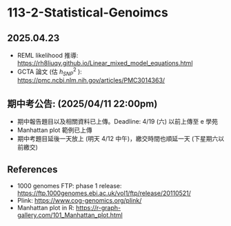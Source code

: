 # 113-2-Statistical-Genoimcs

## 2025.04.23
* REML likelihood 推導: https://rh8liuqy.github.io/Linear_mixed_model_equations.html
* GCTA 論文 (估 $h^2_{SNP}$ ): https://pmc.ncbi.nlm.nih.gov/articles/PMC3014363/

## 期中考公告: (2025/04/11 22:00pm) 
- 期中報告題目以及相關資料已上傳。Deadline: 4/19 (六) 以前上傳至 e 學苑
- Manhattan plot 範例已上傳
- 期中考題目延後一天放上 (明天 4/12 中午)，繳交時間也順延一天 (下星期六以前繳交)


## References
* 1000 genomes FTP: phase 1 release: https://ftp.1000genomes.ebi.ac.uk/vol1/ftp/release/20110521/
* Plink: https://www.cog-genomics.org/plink/
* Manhattan plot in R: https://r-graph-gallery.com/101_Manhattan_plot.html
